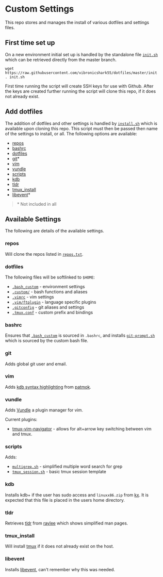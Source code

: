 # Custom Settings

This repo stores and manages the install of various dotfiles and settings files.

## First time set up

On a new environment initial set up is handled by the standalone file
[`init.sh`](init.sh)
which can be retrieved directly from the master branch.

```
wget https://raw.githubusercontent.com/vibronicshark55/dotfiles/master/init.sh
. init.sh
```

First time running the script will create SSH keys for use with Github. After
the keys are created further running the script will clone this repo, if it
does not already exist.

## Add dotfiles

The addition of dotfiles and other settings is handled by [`install.sh`](install.sh)
which is available upon cloning this repo. This script must then be passed then
name of the settings to install, or all. The following options are available:

- [repos](#repos)
- [bashrc](#bashrc)
- [dotfiles](#dotfiles)
- [git](#git)\*
- [vim](#vim)
- [vundle](#vundle)
- [scripts](#scripts)
- [kdb](#kdb)
- [tldr](#tldr)
- [tmux_install](#tmux_install)
- [libevent](#libevent)\*

> \* Not included in all

## Available Settings

The following are details of the available settings.

### repos

Will clone the repos listed in [`repos.txt`](repos.txt).

### dotfiles

The following files will be softlinked to `$HOME`:

- [`.bash_custom`](dotfiles/.bash_custom) - environment settings
- [`.custom/`](dotfiles/.custom) - bash functions and aliases
- [`.vimrc`](dotfiles/.vimrc) - vim settings
- [`.vim/ftplugin`](.vim/ftplugin) - language specific plugins
- [`.gitconfig`](dotfiles/.gitconfig) - git aliases and settings
- [`.tmux.conf`](dotfiles/.tmux.conf) - custom prefix and bindings

### bashrc

Ensures that [`.bash_custom`](dotfiles/.bash_custom) is sourced in
`.bashrc`, and installs
[`git-prompt.sh`](https://github.com/git/git/blob/master/contrib/completion/git-prompt.sh)
which is sourced by the custom bash file.

### git

Adds global git user and email.

### vim

Adds [kdb syntax highlighting](https://github.com/patmok/qvim) from
[patmok](https://github.com/patmok).

### vundle

Adds [Vundle](https://github.com/VundleVim/Vundle.vim) a plugin manager for
vim.

Current plugins:
- [tmux-vim-navigator](https://github.com/christoomey/vim-tmux-navigator) - allows
 for alt+arrow key switching between vim and tmux.

### scripts

Adds:
- [`multigrep.sh`](scripts/multigrep.sh) - simplified multiple word search for grep
- [`tmux_session.sh`](scripts/tmux_session.sh) - basic tmux session template

### kdb

Installs kdb+ if the user has sudo access and `linuxx86.zip` from
[kx](https://kx.com/download/). It is expected that this file is
placed in the users home directory.

### tldr

Retrieves [tldr](https://github.com/raylee/tldr) from
[raylee](https://github.com/raylee) which shows simplified man pages.

### tmux_install

Will install [tmux](https://github.com/tmux/tmux) if it does not already
exist on the host.

### libevent

Installs [libevent](https://github.com/libevent/libevent/releases/tag/release-2.0.19-stable),
can't remember why this was needed.

